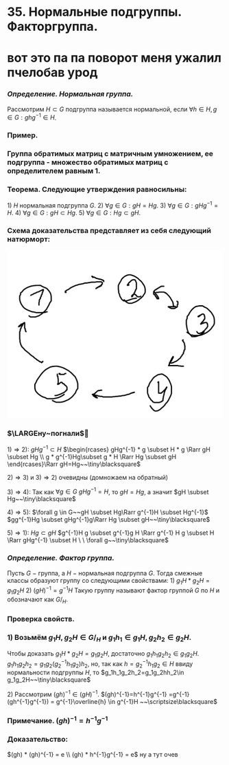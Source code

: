 # 35. Нормальные подгруппы. Факторгруппа.

# вот это па па поворот меня ужалил пчелобав урод

### *Определение. Нормальная группа.*
Рассмотрим $H \subset G$ подгруппа называется нормальной, если
$\forall h \in H, g \in G: ghg^{-1} \in H$.

### **Пример.**

### Группа обратимых матриц с матричным умножением, ее подгруппа - множество обратимых матриц с определителем равным 1.

### Теорема. Следующие утверждения равносильны:
$1)$ $H$ нормальная подгруппа $G$.
$2)$ $\forall g \in G: gH = Hg$.
$3)$ $\forall g \in G: gHg^{-1} = H$.
$4)$ $\forall g \in G: gH \subset Hg$.
$5)$ $\forall g \in G:Hg \subset gH$.

### Схема доказательства представляет из себя следующий натюрморт:

![Untitled](sem1/notes/algebra_exam/35/Untitled.png)

### $\LARGEну~погнали$👿
$1) ⇒ 2)$:
$gHg^{-1} \subset H$
$\begin{rcases}
gHg^{-1} * g \subset H * g \Rarr gH \subset Hg
\\
g * g^{-1}Hg\subset g * H \Rarr Hg \subset gH
\end{rcases}\Rarr gH=Hg~~\tiny\blacksquare$

$2) ⇒ 3)$ и $3) ⇒ 2)$ очевидны (домножаем на обратный)

$3) ⇒ 4)$:
Так как $\forall g \in G  \ gHg^{-1} = H$, то $gH = Hg$, а значит $gH \subset Hg~~\tiny\blacksquare$

$4) ⇒ 5)$: 
$\forall g \in G~~gH \subset Hg\Rarr g^{-1}H \subset Hg^{-1}$
$gg^{-1}Hg \subset gHg^{-1}g\Rarr Hg \subset gH~~\tiny\blacksquare$

$5) ⇒ 1)$: 
$Hg \subset gH$
$g^{-1}H g \subset g^{-1}g H \Rarr g^{-1} H g \subset H \Rarr gHg^{-1} \subset H \ \  \forall g~~\tiny\blacksquare$

### *Определение. Фактор группа.*
Пусть $G$ $-$ группа, а $H~-$ нормальная подгруппа $G$.
Тогда смежные классы образуют группу со следующими свойствами:
$1)~g_1H * g_2H = g_1g_2H$
$2)~(gH)^{-1}=g^{-1}H$
Такую группу называют фактор группой $G$ по $H$ и обозначают как $G/_H$.

### Проверка свойств.

### $1)$ Возьмём $g_1H,g_2H\in G/_H$ и $g_1h_1\in g_1H,g_2h_2\in g_2H$.
Чтобы доказать $g_1H*g_2H=g_1g_2H$, достаточно $g_1h_1g_2h_2\in g_1g_2H$.
$g_1h_1g_2h_2=g_1g_2(g_2^{-1}h_1g_2)h_2$, но, так как $h=g_2^{-1}h_1g_2\in H$ ввиду нормальности подгруппы $H$, то $g_1h_1g_2h_2=g_1g_2hh_2\in g_1g_2H~~\tiny\blacksquare$

$2)$ Рассмотрим $(gh)^{-1}\in(gH)^{-1}$.
$(gh)^{-1}=h^{-1}g^{-1} =g^{-1}(gh^{-1}g^{-1}) = g^{-1}\overline{h} \in g^{-1}H ~~\scriptsize\blacksquare$

### Примечание. $(gh)^{-1}=h^{-1}g^{-1}$

### Доказательство:
$(gh) * (gh)^{-1} = e \\ (gh) *  h^{-1}g^{-1} = e$
ну а тут очев